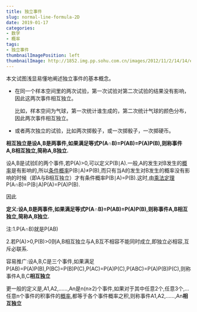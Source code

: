 ```yaml
---
title: 独立事件
slug: normal-line-formula-2D
date: 2019-01-17
categories:
- 数学
- 概率
tags:
- 独立事件
thumbnailImagePosition: left
thumbnailImage: http://1852.img.pp.sohu.com.cn/images/2012/11/2/14/14/e35782436_13b83a0222bg85.png
---
```


本文试图浅显易懂地阐述独立事件的基本概念。
<!--more-->

- 在同一个样本空间里的两次试验，第一次试验对第二次试验的结果没有影响，因此这两次事件相互独立。

  比如，样本空间为气球，第一次统计谁生成的，第二次统计气球的颜色分布，因此两次事件相互独立。

- 或者两次独立的试验，比如两次掷骰子，或一次掷骰子，一次掷硬币。



**相互独立是设A,B是两事件,如果满足等式P(A∩B)=P(AB)=P(A)P(B),则称事件A,B相互独立,简称A,B独立.**

设A,B是试验E的两个事件,若P(A)>0,可以定义P(B∣A).一般,A的发生对B发生的[概率](https://baike.baidu.com/item/%E6%A6%82%E7%8E%87)是有影响的,所以[条件概率](https://baike.baidu.com/item/%E6%9D%A1%E4%BB%B6%E6%A6%82%E7%8E%87)P(B∣A)≠P(B),而只有当A的发生对B发生的概率没有影响的时候（即A与B相互独立）才有条件概率P(B∣A)=P(B).这时,由[乘法定理](https://baike.baidu.com/item/%E4%B9%98%E6%B3%95%E5%AE%9A%E7%90%86)P(A∩B)=P(B∣A)P(A)=P(A)P(B).

因此

**定义:设A,B是两事件,如果满足等式P(A∩B)=P(AB)=P(A)P(B),则称事件A,B相互独立,简称A,B独立.**

注:1.P(A∩B)就是P(AB)

2.若P(A)>0,P(B)>0则A,B相互独立与A,B互不相容不能同时成立,即独立必相容,互斥必联系.

容易推广:设A,B,C是三个事件,如果满足P(AB)=P(A)P(B),P(BC)=P(B)P(C),P(AC)=P(A)P(C),P(ABC)=P(A)P(B)P(C),则称事件A,B,C**相互独立**

更一般的定义是,A1,A2,……,An是n(n≥2)个事件,如果对于其中任意2个,任意3个,…任意n个事件的积事件的[概率](https://baike.baidu.com/item/%E6%A6%82%E7%8E%87),都等于各个事件概率之积,则称事件A1,A2,……,An**相互独立**